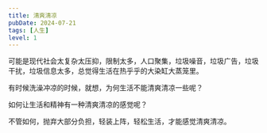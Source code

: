 ```yaml
---
title: 清爽清凉
pubDate: 2024-07-21
tags: [人生]
level: 1
---
```


可能是现代社会太复杂太压抑，限制太多，人口聚集，垃圾噪音，垃圾广告，垃圾干扰，垃圾信息太多，总觉得生活在热乎乎的大染缸大蒸笼里。

有时候洗澡冲凉的时候，就想，为何生活不能清爽清凉一些呢？

如何让生活和精神有一种清爽清凉的感觉呢？

不管如何，抛弃大部分负担，轻装上阵，轻松生活，才能感觉清爽清凉。
